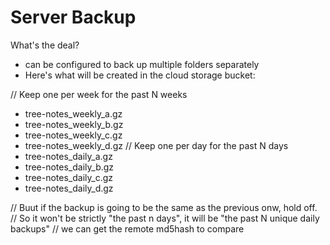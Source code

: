 # Server Backup

What's the deal?
- can be configured to back up multiple folders separately
- Here's what will be created in the cloud storage bucket:

// Keep one per week for the past N weeks
- tree-notes_weekly_a.gz
- tree-notes_weekly_b.gz
- tree-notes_weekly_c.gz
- tree-notes_weekly_d.gz
// Keep one per day for the past N days
- tree-notes_daily_a.gz
- tree-notes_daily_b.gz
- tree-notes_daily_c.gz
- tree-notes_daily_d.gz

// Buut if the backup is going to be the same as the previous onw, hold off.
// So it won't be strictly "the past n days", it will be "the past N unique daily backups"
// we can get the remote md5hash to compare

